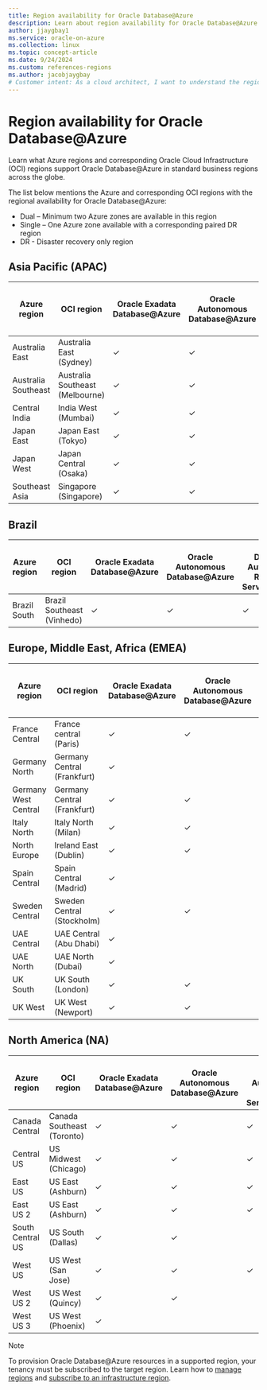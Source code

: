 ```yaml
---
title: Region availability for Oracle Database@Azure
description: Learn about region availability for Oracle Database@Azure.
author: jjaygbay1
ms.service: oracle-on-azure
ms.collection: linux
ms.topic: concept-article
ms.date: 9/24/2024
ms.custom: references-regions
ms.author: jacobjaygbay
# Customer intent: As a cloud architect, I want to understand the regional availability of Oracle Database services on Azure, so that I can plan the deployment of these databases in the appropriate locations for optimal performance and disaster recovery.
---
```


# Region availability for Oracle Database@Azure

Learn what Azure regions and corresponding Oracle Cloud Infrastructure (OCI) regions support Oracle Database@Azure in standard business regions across the globe.

The list below mentions the Azure and corresponding OCI regions with the regional availability for Oracle Database@Azure:

- Dual – Minimum two Azure zones are available in this region
- Single – One Azure zone available with a corresponding paired DR region
- DR - Disaster recovery only region

## Asia Pacific (APAC)

| Azure region   | OCI region   | Oracle Exadata Database@Azure | Oracle Autonomous Database@Azure | Oracle Database Autonomous Recovery Service@Azure | Exadata Database Service on Exascale Infrastructure@Azure | BaseDB | Regional Availability |
| -------------- | ----------------------- | ----------------------------- | -------------------------------- | -------- |---------|---------|---------|
| Australia East | Australia East (Sydney) | ✓         | ✓      | ✓ | ✓ | Preview available |  Dual   |
| Australia Southeast | Australia Southeast (Melbourne) | ✓        | ✓ | | |  |   Single   |
| Central India | India West (Mumbai) | ✓  | ✓ | | |  |   Single   |
| Japan East | Japan East (Tokyo) | ✓         | ✓  | ✓ | ✓ |Preview available |   Dual   |
| Japan West | Japan Central (Osaka) | ✓  | ✓ | | |  |   Single   |
| Southeast Asia |Singapore (Singapore) | ✓         | ✓      | ✓ | | |  Dual   |



## Brazil

| Azure region | OCI region                 | Oracle Exadata Database@Azure | Oracle Autonomous Database@Azure | Oracle Database Autonomous Recovery Service@Azure | Exadata Database Service on Exascale Infrastructure@Azure | BaseDB | Regional Availability |
| ------------ | -------------------------- | ----------------------------- | -------------------------------- | ------------------------------------------------- | --------------------------------------------------------- | ------ | --------------------- |
| Brazil South | Brazil Southeast (Vinhedo) | ✓                             | ✓                                | ✓                                                 | ✓                                                         |        | Dual                  |

## Europe, Middle East, Africa (EMEA)

|Azure region |OCI region  | Oracle Exadata Database@Azure | Oracle Autonomous Database@Azure | Oracle Database Autonomous Recovery Service@Azure| Exadata Database Service on Exascale Infrastructure@Azure | BaseDB | Regional Availability |
|------------|--|--------------------------|------------------------------| ------| ---- | ---- |----|
| France Central       |France central (Paris) | ✓   | ✓ | ✓ | ✓ | |  Dual |
| Germany North |Germany Central (Frankfurt) | ✓  | | | |  |   Single    |
| Germany West Central |Germany Central (Frankfurt) |  ✓  | ✓ | ✓ | ✓ | ✓  | Dual |
| Italy North          | Italy North (Milan)   | ✓   | ✓   | ✓ |  ✓ | ✓  | Dual |
| North Europe | Ireland East (Dublin) | ✓  | ✓ |   | |  |   Single   |
| Spain Central | 	Spain Central (Madrid) | ✓  | | | |  |   Dual    |
| Sweden Central | 	Sweden Central (Stockholm) | ✓  | ✓ | | |  |   Dual    |
| UAE Central | UAE Central (Abu Dhabi) | ✓  | | | |  |   Single    |
| UAE North | UAE North (Dubai) | ✓  | | | |  |   Single    |
| UK South| UK South (London)   | ✓   | ✓   | ✓ | ✓ | ✓  | Dual|
| UK West | UK West (Newport)	   | ✓   | ✓  | | ✓ | ✓ |  Single |


## North America (NA)

| Azure region     | OCI region                 | Oracle Exadata Database@Azure | Oracle Autonomous Database@Azure | Oracle Database Autonomous Recovery Service@Azure | Exadata Database Service on Exascale Infrastructure@Azure | BaseDB            | Regional Availability |
| ---------------- | -------------------------- | ----------------------------- | -------------------------------- | ------------------------------------------------- | --------------------------------------------------------- | ----------------- | --------------------- |
| Canada Central   | Canada Southeast (Toronto) | ✓      | ✓   |  ✓  | ✓   | ✓ |  Dual |
| Central US       | US Midwest (Chicago)       | ✓       | ✓      | ✓    |        |          | Dual    |
| East US          | US East (Ashburn)          | ✓     | ✓      | ✓      | ✓     | ✓ | Dual|
| East US 2        | US East (Ashburn)          | ✓    | ✓         | ✓       |          |     | Dual     |
| South Central US | US South (Dallas)   | ✓     |  ✓        |           |    |      | Dual |
| West US          | US West (San Jose)    | ✓    | ✓      | ✓     |     | ✓  | Single   |
| West US 2        | US West (Quincy)  | ✓    |   ✓  |     |     |    | Single |
| West US 3        | US West (Phoenix)   | ✓   |   |     |    |    | Single   |


> [!NOTE]
> To provision Oracle Database@Azure resources in a supported region, your tenancy must be subscribed to the target region. Learn how to [manage regions](https://docs.oracle.com/iaas/Content/Identity/regions/managingregions.htm#Managing_Regions) and [subscribe to an infrastructure region](https://docs.oracle.com/iaas/Content/Identity/regions/To_subscribe_to_an_infrastructure_region.htm#subscribe).
